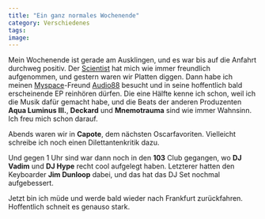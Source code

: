 ```yaml
---
title: "Ein ganz normales Wochenende"
category: Verschiedenes
tags: 
image: 
---
```


Mein Wochenende ist gerade am Ausklingen, und es war bis auf die Anfahrt durchweg positiv. Der [Scientist](http://www.djscientist.com) hat mich wie immer freundlich aufgenommen, und gestern waren wir Platten diggen. Dann habe ich meinen [Myspace](http://www.myspace.com)-Freund [Audio88](http://www.audio88.de) besucht und in seine hoffentlich bald erscheinende EP reinhören dürfen. Die eine Hälfte kenne ich schon, weil ich die Musik dafür gemacht habe, und die Beats der anderen Produzenten **Aqua Luminus III.**, **Deckard** und **Mnemotrauma** sind wie immer Wahnsinn. Ich freu mich schon darauf.  

  

Abends waren wir in **Capote**, dem nächsten Oscarfavoriten. Vielleicht schreibe ich noch einen Dilettantenkritik dazu.  

  

Und gegen 1 Uhr sind war dann noch in den **103** Club gegangen, wo **DJ Vadim** und **DJ Hype** recht cool aufgelegt haben. Letzterer hatten den Keyboarder **Jim Dunloop** dabei, und das hat das DJ Set nochmal aufgebessert.  

  

Jetzt bin ich müde und werde bald wieder nach Frankfurt zurückfahren. Hoffentlich schneit es genauso stark.